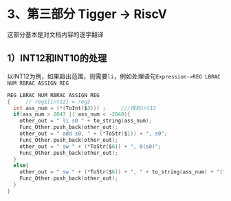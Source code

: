 # 3、第三部分 Tigger -> RiscV

这部分基本是对文档内容的逐字翻译

## 1）INT12和INT10的处理

以INT12为例，如果超出范围，则需要`li`，例如处理语句`Expression->REG LBRAC NUM RBRAC ASSIGN REG`

```c
REG LBRAC NUM RBRAC ASSIGN REG
{     // reg1[int12] = reg2
  int ass_num = (*(ToInt($3))) ;     ///得到int12
  if(ass_num > 2047 || ass_num < -2048){       
    other_out = " li s0 " + to_string(ass_num);
    Func_Other.push_back(other_out);  
    other_out = " add s0, " + (*ToStr($1)) + ", s0";
    Func_Other.push_back(other_out);  
    other_out = " sw " + (*ToStr($6)) + ", 0(s0)";
    Func_Other.push_back(other_out);  
  }
  else{
    other_out = " sw " + (*ToStr($6)) + ", " + to_string(ass_num) + "(" + (*ToStr($1)) + ")";
    Func_Other.push_back(other_out);
  }
}
```


